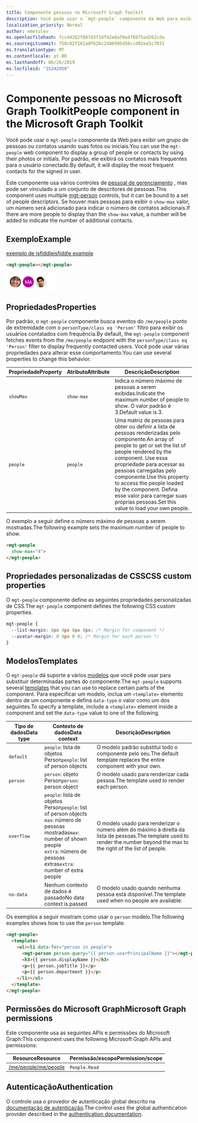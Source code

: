```yaml
---
title: Componente pessoas no Microsoft Graph Toolkit
description: Você pode usar o `mgt-people` componente da Web para exibir um grupo de pessoas ou contatos usando suas fotos ou iniciais.
localization_priority: Normal
author: nmetulev
ms.openlocfilehash: fcc44262f807d3f10f42e8af8e476975ad262cda
ms.sourcegitcommit: 750c82f161a0f62bc2486995456ccd92ee5c7831
ms.translationtype: MT
ms.contentlocale: pt-BR
ms.lasthandoff: 06/26/2019
ms.locfileid: "35242950"
---
```

# <a name="people-component-in-the-microsoft-graph-toolkit"></a><span data-ttu-id="c4e87-103">Componente pessoas no Microsoft Graph Toolkit</span><span class="sxs-lookup"><span data-stu-id="c4e87-103">People component in the Microsoft Graph Toolkit</span></span>

<span data-ttu-id="c4e87-104">Você pode usar o `mgt-people` componente da Web para exibir um grupo de pessoas ou contatos usando suas fotos ou iniciais.</span><span class="sxs-lookup"><span data-stu-id="c4e87-104">You can use the `mgt-people` web component to display a group of people or contacts by using their photos or initials.</span></span> <span data-ttu-id="c4e87-105">Por padrão, ele exibirá os contatos mais frequentes para o usuário conectado.</span><span class="sxs-lookup"><span data-stu-id="c4e87-105">By default, it will display the most frequent contacts for the signed in user.</span></span>

<span data-ttu-id="c4e87-106">Este componente usa vários controles de [pessoal de gerenciamento](./person.md) , mas pode ser vinculado a um conjunto de descritores de pessoas.</span><span class="sxs-lookup"><span data-stu-id="c4e87-106">This component uses multiple [mgt-person](./person.md) controls, but it can be bound to a set of people descriptors.</span></span> <span data-ttu-id="c4e87-107">Se houver mais pessoas para exibir o `show-max` valor, um número será adicionado para indicar o número de contatos adicionais.</span><span class="sxs-lookup"><span data-stu-id="c4e87-107">If there are more people to display than the `show-max` value, a number will be added to indicate the number of additional contacts.</span></span>

## <a name="example"></a><span data-ttu-id="c4e87-108">Exemplo</span><span class="sxs-lookup"><span data-stu-id="c4e87-108">Example</span></span>

[<span data-ttu-id="c4e87-109">exemplo de jsfiddle</span><span class="sxs-lookup"><span data-stu-id="c4e87-109">jsfiddle example</span></span>](https://jsfiddle.net/metulev/az6pqy2r/)

```html
<mgt-people></mgt-people>
```

![gerenciamento-pessoas](./images/mgt-people.png)

## <a name="properties"></a><span data-ttu-id="c4e87-111">Propriedades</span><span class="sxs-lookup"><span data-stu-id="c4e87-111">Properties</span></span>

<span data-ttu-id="c4e87-112">Por padrão, o `mgt-people` componente busca eventos do `/me/people` ponto de extremidade com o `personType/class eq 'Person'` filtro para exibir os usuários contatados com frequência.</span><span class="sxs-lookup"><span data-stu-id="c4e87-112">By default, the `mgt-people` component fetches events from the `/me/people` endpoint with the `personType/class eq 'Person'` filter to display frequently contacted users.</span></span> <span data-ttu-id="c4e87-113">Você pode usar várias propriedades para alterar esse comportamento.</span><span class="sxs-lookup"><span data-stu-id="c4e87-113">You can use several properties to change this behavior.</span></span>

| <span data-ttu-id="c4e87-114">Propriedade</span><span class="sxs-lookup"><span data-stu-id="c4e87-114">Property</span></span> | <span data-ttu-id="c4e87-115">Atributo</span><span class="sxs-lookup"><span data-stu-id="c4e87-115">Attribute</span></span> | <span data-ttu-id="c4e87-116">Descrição</span><span class="sxs-lookup"><span data-stu-id="c4e87-116">Description</span></span> |
| --- | --- | --- |
| `showMax` | `show-max` | <span data-ttu-id="c4e87-117">Indica o número máximo de pessoas a serem exibidas.</span><span class="sxs-lookup"><span data-stu-id="c4e87-117">Indicate the maximum number of people to show.</span></span> <span data-ttu-id="c4e87-118">O valor padrão é 3.</span><span class="sxs-lookup"><span data-stu-id="c4e87-118">Default value is 3.</span></span> |
| `people` | `people` | <span data-ttu-id="c4e87-119">Uma matriz de pessoas para obter ou definir a lista de pessoas renderizadas pelo componente.</span><span class="sxs-lookup"><span data-stu-id="c4e87-119">An array of people to get or set the list of people rendered by the component.</span></span> <span data-ttu-id="c4e87-120">Use essa propriedade para acessar as pessoas carregadas pelo componente.</span><span class="sxs-lookup"><span data-stu-id="c4e87-120">Use this property to access the people loaded by the component.</span></span> <span data-ttu-id="c4e87-121">Defina esse valor para carregar suas próprias pessoas.</span><span class="sxs-lookup"><span data-stu-id="c4e87-121">Set this value to load your own people.</span></span> |

<span data-ttu-id="c4e87-122">O exemplo a seguir define o número máximo de pessoas a serem mostradas.</span><span class="sxs-lookup"><span data-stu-id="c4e87-122">The following example sets the maximum number of people to show.</span></span>

```html
<mgt-people
  show-max="4">
</mgt-people>
```

## <a name="css-custom-properties"></a><span data-ttu-id="c4e87-123">Propriedades personalizadas de CSS</span><span class="sxs-lookup"><span data-stu-id="c4e87-123">CSS custom properties</span></span>

<span data-ttu-id="c4e87-124">O `mgt-people` componente define as seguintes propriedades personalizadas de CSS.</span><span class="sxs-lookup"><span data-stu-id="c4e87-124">The `mgt-people` component defines the following CSS custom properties.</span></span>

```css
mgt-people {
  --list-margin: 8px 4px 8px 8px; /* Margin for component */
  --avatar-margin: 0 4px 0 0; /* Margin for each person */
}
```

## <a name="templates"></a><span data-ttu-id="c4e87-125">Modelos</span><span class="sxs-lookup"><span data-stu-id="c4e87-125">Templates</span></span>

<span data-ttu-id="c4e87-126">O `mgt-people` dá suporte a vários [modelos](../templates.md) que você pode usar para substituir determinadas partes do componente.</span><span class="sxs-lookup"><span data-stu-id="c4e87-126">The `mgt-people` supports several [templates](../templates.md) that you can use to replace certain parts of the component.</span></span> <span data-ttu-id="c4e87-127">Para especificar um modelo, inclua um `<template>` elemento dentro de um componente e defina `data-type` o valor como um dos seguintes.</span><span class="sxs-lookup"><span data-stu-id="c4e87-127">To specify a template, include a `<template>` element inside a component and set the `data-type` value to one of the following.</span></span>

| <span data-ttu-id="c4e87-128">Tipo de dados</span><span class="sxs-lookup"><span data-stu-id="c4e87-128">Data type</span></span> | <span data-ttu-id="c4e87-129">Contexto de dados</span><span class="sxs-lookup"><span data-stu-id="c4e87-129">Data context</span></span> | <span data-ttu-id="c4e87-130">Descrição</span><span class="sxs-lookup"><span data-stu-id="c4e87-130">Description</span></span> |
| --- | --- | --- |
| `default` | <span data-ttu-id="c4e87-131">`people`: lista de objetos Person</span><span class="sxs-lookup"><span data-stu-id="c4e87-131">`people`: list of person objects</span></span> | <span data-ttu-id="c4e87-132">O modelo padrão substitui todo o componente pelo seu.</span><span class="sxs-lookup"><span data-stu-id="c4e87-132">The default template replaces the entire component with your own.</span></span> |
| `person` | <span data-ttu-id="c4e87-133">`person`: objeto Person</span><span class="sxs-lookup"><span data-stu-id="c4e87-133">`person`: person object</span></span> | <span data-ttu-id="c4e87-134">O modelo usado para renderizar cada pessoa.</span><span class="sxs-lookup"><span data-stu-id="c4e87-134">The template used to render each person.</span></span> |
| `overflow` | <span data-ttu-id="c4e87-135">`people`: lista de objetos Person</span><span class="sxs-lookup"><span data-stu-id="c4e87-135">`people`: list of person objects</span></span> <br> <span data-ttu-id="c4e87-136">`max`: número de pessoas mostradas</span><span class="sxs-lookup"><span data-stu-id="c4e87-136">`max`: number of shown people</span></span> <br> <span data-ttu-id="c4e87-137">`extra`: número de pessoas extras</span><span class="sxs-lookup"><span data-stu-id="c4e87-137">`extra`: number of extra people</span></span> | <span data-ttu-id="c4e87-138">O modelo usado para renderizar o número além do máximo à direita da lista de pessoas.</span><span class="sxs-lookup"><span data-stu-id="c4e87-138">The template used to render the number beyond the max to the right of the list of people.</span></span> |
| `no-data` | <span data-ttu-id="c4e87-139">Nenhum contexto de dados é passado</span><span class="sxs-lookup"><span data-stu-id="c4e87-139">No data context is passed</span></span> | <span data-ttu-id="c4e87-140">O modelo usado quando nenhuma pessoa está disponível.</span><span class="sxs-lookup"><span data-stu-id="c4e87-140">The template used when no people are available.</span></span> |

<span data-ttu-id="c4e87-141">Os exemplos a seguir mostram como usar o `person` modelo.</span><span class="sxs-lookup"><span data-stu-id="c4e87-141">The following examples shows how to use the `person` template.</span></span>

```html
<mgt-people>
  <template>
    <ul><li data-for="person in people">
      <mgt-person person-query="{{ person.userPrincipalName }}"></mgt-person>
      <h3>{{ person.displayName }}</h3>
      <p>{{ person.jobTitle }}</p>
      <p>{{ person.department }}</p>
    </li></ul>
  </template>
</mgt-people>
```

## <a name="microsoft-graph-permissions"></a><span data-ttu-id="c4e87-142">Permissões do Microsoft Graph</span><span class="sxs-lookup"><span data-stu-id="c4e87-142">Microsoft Graph permissions</span></span>

<span data-ttu-id="c4e87-143">Este componente usa as seguintes APIs e permissões do Microsoft Graph:</span><span class="sxs-lookup"><span data-stu-id="c4e87-143">This component uses the following Microsoft Graph APIs and permissions:</span></span>

| <span data-ttu-id="c4e87-144">Resource</span><span class="sxs-lookup"><span data-stu-id="c4e87-144">Resource</span></span> | <span data-ttu-id="c4e87-145">Permissão/escopo</span><span class="sxs-lookup"><span data-stu-id="c4e87-145">Permission/scope</span></span> |
| - | - |
| [<span data-ttu-id="c4e87-146">/me/people</span><span class="sxs-lookup"><span data-stu-id="c4e87-146">/me/people</span></span>](https://docs.microsoft.com/en-us/graph/api/user-list-people?view=graph-rest-1.0) | `People.Read` |

## <a name="authentication"></a><span data-ttu-id="c4e87-147">Autenticação</span><span class="sxs-lookup"><span data-stu-id="c4e87-147">Authentication</span></span>

<span data-ttu-id="c4e87-148">O controle usa o provedor de autenticação global descrito na [documentação de autenticação](./../providers.md).</span><span class="sxs-lookup"><span data-stu-id="c4e87-148">The control uses the global authentication provider described in the [authentication documentation](./../providers.md).</span></span>
